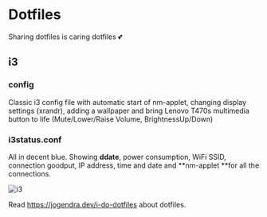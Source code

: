 # Dotfiles
Sharing dotfiles is caring dotfiles 💕

## i3

### config ###
 Classic i3 config file with automatic start of nm-applet, changing display settings (xrandr), adding a wallpaper and bring Lenovo T470s multimedia button to life (Mute/Lower/Raise Volume, BrightnessUp/Down)

### i3status.conf ###
All in decent blue. Showing **ddate**, power consumption, WiFi SSID, connection goodput, IP address, time and date and **nm-applet **for all the connections.

![i3](https://github.com/oliolioli/dotfiles/assets/4264535/a69f9946-4f86-495c-859a-40dc431142bf)


Read https://jogendra.dev/i-do-dotfiles about dotfiles.
